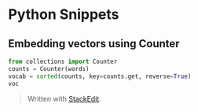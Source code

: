 # Python Snippets


## Embedding vectors using Counter


```python
from collections import Counter
counts = Counter(words)
vocab = sorted(counts, key=counts.get, reverse=True)
voc
```


> Written with [StackEdit](https://stackedit.io/).
<!--stackedit_data:
eyJoaXN0b3J5IjpbLTE2NjMzNjIzNTJdfQ==
-->